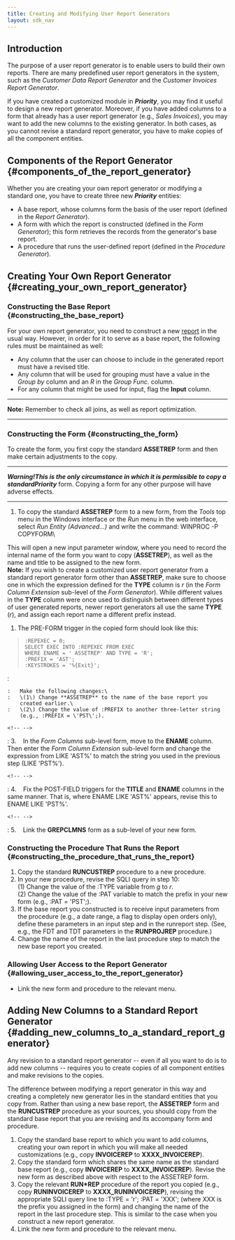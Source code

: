 ```yaml
---
title: Creating and Modifying User Report Generators
layout: sdk_nav
---
```



## Introduction

The purpose of a user report generator is to enable users to build their
own reports. There are many predefined user report generators in the
system, such as the *Customer Data Report Generator* and the *Customer
Invoices Report Generator*.

If you have created a customized module in ***Priority***, you may find
it useful to design a new report generator. Moreover, if you have added
columns to a form that already has a user report generator (e.g., *Sales
Invoices*), you may want to add the new columns to the existing
generator. In both cases, as you cannot revise a standard report
generator, you have to make copies of all the component entities.

## Components of the Report Generator {#components_of_the_report_generator}

Whether you are creating your own report generator or modifying a
standard one, you have to create three new ***Priority*** entities:

-   A base report, whose columns form the basis of the user report
    (defined in the *Report Generator*).
-   A form with which the report is constructed (defined in the *Form
    Generator*); this form retrieves the records from the generator\'s
    base report.
-   A procedure that runs the user-defined report (defined in the
    *Procedure Generator*).

## Creating Your Own Report Generator {#creating_your_own_report_generator}

### Constructing the Base Report {#constructing_the_base_report}

For your own report generator, you need to construct a new
[report](Reports "wikilink") in the usual way. However, in order for it
to serve as a base report, the following rules must be maintained as
well:

-   Any column that the user can choose to include in the generated
    report must have a revised title.
-   Any column that will be used for grouping must have a value in the
    *Group by* column and an *R* in the *Group Func.* column.
-   For any column that might be used for input, flag the **Input**
    column.

------------------------------------------------------------------------

**Note:** Remember to check all joins, as well as report optimization.

------------------------------------------------------------------------

### Constructing the Form {#constructing_the_form}

To create the form, you first copy the standard **ASSETREP** form and
then make certain adjustments to the copy.

------------------------------------------------------------------------

***Warning!***This is the only circumstance in which it is permissible
to copy a standard***Priority*** form. Copying a form for any other
purpose will have adverse effects.

------------------------------------------------------------------------

1.  To copy the standard **ASSETREP** form to a new form, from the
    *Tools* top menu in the Windows interface or the *Run* menu in the
    web interface, select *Run Entity (Advanced...)* and write the
    command: WINPROC -P COPYFORM\

This will open a new input parameter window, where you need to record
the internal name of the form you want to copy (**ASSETREP**), as well
as the name and title to be assigned to the new form.\
**Note:** If you wish to create a customized user report generator from
a standard report generator form other than **ASSETREP**, make sure to
choose one in which the expression defined for the **TYPE** column is
*r* (in the *Form Column Extension* sub-level of the *Form Generator*).
While different values in the **TYPE** column were once used to
distinguish between different types of user generated reports, newer
report generators all use the same **TYPE** (*r*), and assign each
report name a different prefix instead.

1.  The PRE-FORM trigger in the copied form should look like this:

> ``` tsql
> :REPEXEC = 0;
> SELECT EXEC INTO :REPEXEC FROM EXEC 
> WHERE ENAME = ' ASSETREP' AND TYPE = 'R';
> :PREFIX = 'AST';
> :KEYSTROKES = '%{Exit}'; 
> ```

:   

    :   Make the following changes:\
    :   \(1\) Change **ASSETREP** to the name of the base report you
        created earlier.\
    :   \(2\) Change the value of :PREFIX to another three-letter string
        (e.g., :PREFIX = \'PST\';).

```{=html}
<!-- -->
```

:   3.    In the *Form Columns* sub-level form, move to the **ENAME**
    column. Then enter the *Form Column Extension* sub-level form and
    change the expression from LIKE \'AST%\' to match the string you
    used in the previous step (LIKE \'PST%\').

```{=html}
<!-- -->
```

:   4.    Fix the POST-FIELD triggers for the **TITLE** and **ENAME**
    columns in the same manner. That is, where ENAME LIKE \'AST%\'
    appears, revise this to ENAME LIKE \'PST%\'.

```{=html}
<!-- -->
```

:   5.    Link the **GREPCLMNS** form as a sub-level of your new form.

### Constructing the Procedure That Runs the Report {#constructing_the_procedure_that_runs_the_report}

1.  Copy the standard **RUNCUSTREP** procedure to a new procedure.
2.  In your new procedure, revise the SQLI query in step 10:\
    (1) Change the value of the :TYPE variable from *g* to *r*.\
    (2) Change the value of the :PAT variable to match the prefix in
    your new form (e.g., :PAT = \'PST\';).
3.  If the base report you constructed is to receive input parameters
    from the procedure (e.g., a date range, a flag to display open
    orders only), define these parameters in an input step and in the
    runreport step. (See, e.g., the FDT and TDT parameters in the
    **RUNPROJREP** procedure.)
4.  Change the name of the report in the last procedure step to match
    the new base report you created.

### Allowing User Access to the Report Generator {#allowing_user_access_to_the_report_generator}

-   Link the new form and procedure to the relevant menu.

## Adding New Columns to a Standard Report Generator {#adding_new_columns_to_a_standard_report_generator}

Any revision to a standard report generator -- even if all you want to
do is to add new columns -- requires you to create copies of all
component entities and make revisions to the copies.

The difference between modifying a report generator in this way and
creating a completely new generator lies in the standard entities that
you copy from. Rather than using a new base report, the **ASSETREP**
form and the **RUNCUSTREP** procedure as your sources, you should copy
from the standard base report that you are revising and its accompany
form and procedure.

1.  Copy the standard base report to which you want to add columns,
    creating your own report in which you will make all needed
    customizations (e.g., copy **INVOICEREP** to **XXXX_INVOICEREP**).
2.  Copy the standard form which shares the same name as the standard
    base report (e.g., copy **INVOICEREP** to **XXXX_INVOICEREP**).
    Revise the new form as described above with respect to the ASSETREP
    form.
3.  Copy the relevant **RUN\*REP** procedure of the report you copied
    (e.g., copy **RUNINVOICEREP** to **XXXX_RUNINVOICEREP**), revising
    the appropriate SQLI query line to :TYPE = \'r\'; :PAT = \'XXX\';
    (where XXX is the prefix you assigned in the form) and changing the
    name of the report in the last procedure step. This is similar to
    the case when you construct a new report generator.
4.  Link the new form and procedure to the relevant menu.
